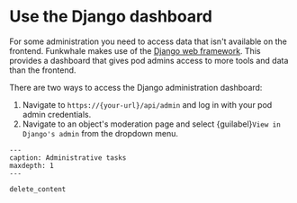 # Use the Django dashboard

For some administration you need to access data that isn't available on the frontend. Funkwhale makes use of the [Django web framework](https://www.djangoproject.com/). This provides a dashboard that gives pod admins access to more tools and data than the frontend.

There are two ways to access the Django administration dashboard:

1. Navigate to `https://{your-url}/api/admin` and log in with your pod admin credentials.
2. Navigate to an object's moderation page and select {guilabel}`View in Django's admin` from the dropdown menu.

```{toctree}
---
caption: Administrative tasks
maxdepth: 1
---

delete_content

```
